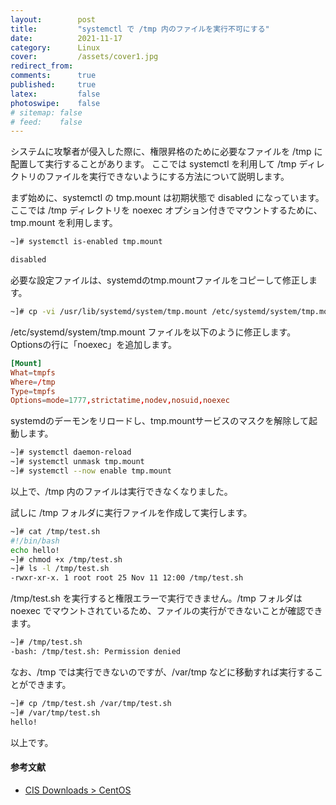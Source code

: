 ```yaml
---
layout:        post
title:         "systemctl で /tmp 内のファイルを実行不可にする"
date:          2021-11-17
category:      Linux
cover:         /assets/cover1.jpg
redirect_from:
comments:      true
published:     true
latex:         false
photoswipe:    false
# sitemap: false
# feed:    false
---
```


システムに攻撃者が侵入した際に、権限昇格のために必要なファイルを /tmp に配置して実行することがあります。
ここでは systemctl を利用して /tmp ディレクトリのファイルを実行できないようにする方法について説明します。

まず始めに、systemctl の tmp.mount は初期状態で disabled になっています。
ここでは /tmp ディレクトリを noexec オプション付きでマウントするために、tmp.mount を利用します。
```bash
~]# systemctl is-enabled tmp.mount

disabled
```
必要な設定ファイルは、systemdのtmp.mountファイルをコピーして修正します。
```bash
~]# cp -vi /usr/lib/systemd/system/tmp.mount /etc/systemd/system/tmp.mount
```
/etc/systemd/system/tmp.mount ファイルを以下のように修正します。Optionsの行に「noexec」を追加します。
```conf
[Mount]
What=tmpfs
Where=/tmp
Type=tmpfs
Options=mode=1777,strictatime,nodev,nosuid,noexec
```
systemdのデーモンをリロードし、tmp.mountサービスのマスクを解除して起動します。
```bash
~]# systemctl daemon-reload
~]# systemctl unmask tmp.mount
~]# systemctl --now enable tmp.mount
```
以上で、/tmp 内のファイルは実行できなくなりました。

試しに /tmp フォルダに実行ファイルを作成して実行します。
```bash
~]# cat /tmp/test.sh
#!/bin/bash
echo hello!
~]# chmod +x /tmp/test.sh
~]# ls -l /tmp/test.sh
-rwxr-xr-x. 1 root root 25 Nov 11 12:00 /tmp/test.sh
```
/tmp/test.sh を実行すると権限エラーで実行できません。/tmp フォルダは noexec でマウントされているため、ファイルの実行ができないことが確認できます。
```bash
~]# /tmp/test.sh
-bash: /tmp/test.sh: Permission denied
```
なお、/tmp では実行できないのですが、/var/tmp などに移動すれば実行することができます。
```bash
~]# cp /tmp/test.sh /var/tmp/test.sh
~]# /var/tmp/test.sh
hello!
```
以上です。


#### 参考文献
- [CIS Downloads > CentOS](https://downloads.cisecurity.org/#/)
